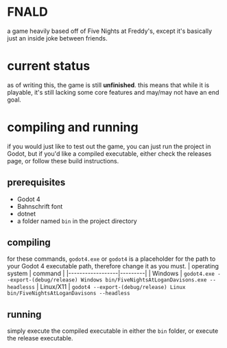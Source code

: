 # FNALD
a game heavily based off of Five Nights at Freddy's, except it's basically just an inside joke between friends.

# current status
as of writing this, the game is still **unfinished**. this means that while it is playable, it's still lacking some core features and may/may not have an end goal.

# compiling and running
if you would just like to test out the game, you can just run the project in Godot, but if you'd like a compiled executable, either check the releases page, or follow these build instructions.

## prerequisites
- Godot 4 
- Bahnschrift font
- dotnet
- a folder named `bin` in the project directory

## compiling
for these commands, `godot4.exe` or `godot4` is a placeholder for the path to your Godot 4 executable path, therefore change it as you must.
| operating system | command |
|------------------|---------|
| Windows | `godot4.exe --export-(debug/release) Windows bin/FiveNightsAtLoganDavisons.exe --headlesss`
| Linux/X11 | `godot4 --export-(debug/release) Linux bin/FiveNightsAtLoganDavisons --headless`

## running
simply execute the compiled executable in either the `bin` folder, or execute the release executable.
